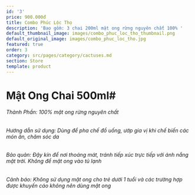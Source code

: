 ```yaml
---
id: '3'
price: 900.000đ
title: Combo Phúc Lộc Thọ
description: 'Bao gồm: 3 chai 200ml mật ong rừng nguyên chất 100% '
default_thumbnail_image: images/combo_phuc_loc_tho_thumbnail.png
default_original_image: images/combo_phuc_loc_tho.jpg
featured: true
order: 3
category: src/pages/category/cactuses.md
section: Store
template: product
---
```


# **Mật Ong Chai 500ml**# 
###### Thành Phần: 100% mật ong rừng nguyên chất
###### Hướng dẫn sử dụng: Dùng để pha chế đồ uống, ướp gia vị khi chế biến các món ăn, chăm sóc da
###### Bảo quản: Đậy kín để nơi thoáng mát, tránh tiếp xúc trực tiếp với ánh nắng mặt trời. Không để mật ong vào tủ lạnh
###### Cảnh báo: Không sử dụng mật ong cho trẻ dưới 1 tuổi và các trường hợp được khuyến cáo không nên dùng mật ong